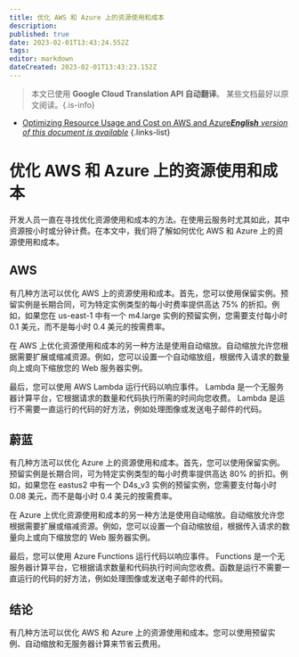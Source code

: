 ```yaml
---
title: 优化 AWS 和 Azure 上的资源使用和成本
description: 
published: true
date: 2023-02-01T13:43:24.552Z
tags: 
editor: markdown
dateCreated: 2023-02-01T13:43:23.152Z
---
```


> 本文已使用 **Google Cloud Translation API 自动翻译**。
某些文档最好以原文阅读。{.is-info}

- [Optimizing Resource Usage and Cost on AWS and Azure***English** version of this document is available*](/en/Knowledge-base/Cloud/optimizing-resource-usage-and-cost-on-aws-and-azure)
{.links-list}



# 优化 AWS 和 Azure 上的资源使用和成本

开发人员一直在寻找优化资源使用和成本的方法。在使用云服务时尤其如此，其中资源按小时或分钟计费。在本文中，我们将了解如何优化 AWS 和 Azure 上的资源使用和成本。

## AWS

有几种方法可以优化 AWS 上的资源使用和成本。首先，您可以使用保留实例。预留实例是长期合同，可为特定实例类型的每小时费率提供高达 75% 的折扣。例如，如果您在 us-east-1 中有一个 m4.large 实例的预留实例，您需要支付每小时 0.1 美元，而不是每小时 0.4 美元的按需费率。

在 AWS 上优化资源使用和成本的另一种方法是使用自动缩放。自动缩放允许您根据需要扩展或缩减资源。例如，您可以设置一个自动缩放组，根据传入请求的数量向上或向下缩放您的 Web 服务器实例。

最后，您可以使用 AWS Lambda 运行代码以响应事件。 Lambda 是一个无服务器计算平台，它根据请求的数量和代码执行所需的时间向您收费。 Lambda 是运行不需要一直运行的代码的好方法，例如处理图像或发送电子邮件的代码。

## 蔚蓝

有几种方法可以优化 Azure 上的资源使用和成本。首先，您可以使用保留实例。预留实例是长期合同，可为特定实例类型的每小时费率提供高达 80% 的折扣。例如，如果您在 eastus2 中有一个 D4s_v3 实例的预留实例，您需要支付每小时 0.08 美元，而不是每小时 0.4 美元的按需费率。

在 Azure 上优化资源使用和成本的另一种方法是使用自动缩放。自动缩放允许您根据需要扩展或缩减资源。例如，您可以设置一个自动缩放组，根据传入请求的数量向上或向下缩放您的 Web 服务器实例。

最后，您可以使用 Azure Functions 运行代码以响应事件。 Functions 是一个无服务器计算平台，它根据请求数量和代码执行时间向您收费。函数是运行不需要一直运行的代码的好方法，例如处理图像或发送电子邮件的代码。

## 结论

有几种方法可以优化 AWS 和 Azure 上的资源使用和成本。您可以使用预留实例、自动缩放和无服务器计算来节省云费用。